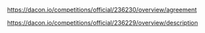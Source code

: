 
https://dacon.io/competitions/official/236230/overview/agreement
<br/> 

https://dacon.io/competitions/official/236229/overview/description
 
